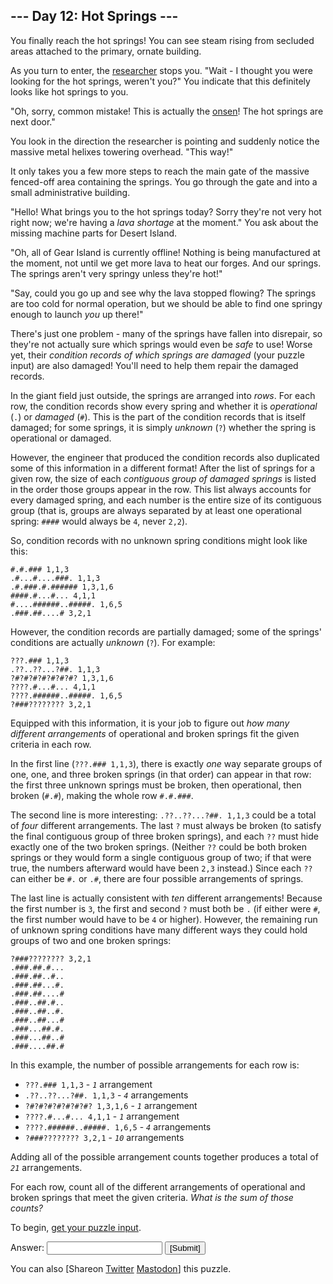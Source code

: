 <main>
<article class="day-desc"><h2>--- Day 12: Hot Springs ---</h2><p>You finally reach the hot springs! You can see steam rising from secluded areas attached to the primary, ornate building.</p>
<p>As you turn to enter, the <a href="11">researcher</a> stops you. "Wait - I thought you were looking for the hot springs, weren't you?" You indicate that this definitely looks like hot springs to you.</p>
<p>"Oh, sorry, common mistake! This is actually the <a href="https://en.wikipedia.org/wiki/Onsen" target="_blank">onsen</a>! The hot springs are next door."</p>
<p>You look in the direction the researcher is pointing and suddenly notice the <span title="I love this joke. I'm not sorry.">massive metal helixes</span> towering overhead. "This way!"</p>
<p>It only takes you a few more steps to reach the main gate of the massive fenced-off area containing the springs. You go through the gate and into a small administrative building.</p>
<p>"Hello! What brings you to the hot springs today? Sorry they're not very hot right now; we're having a <em>lava shortage</em> at the moment." You ask about the missing machine parts for Desert Island.</p>
<p>"Oh, all of Gear Island is currently offline! Nothing is being manufactured at the moment, not until we get more lava to heat our forges. And our springs. The springs aren't very springy unless they're hot!"</p>
<p>"Say, could you go up and see why the lava stopped flowing? The springs are too cold for normal operation, but we should be able to find one springy enough to launch <em>you</em> up there!"</p>
<p>There's just one problem - many of the springs have fallen into disrepair, so they're not actually sure which springs would even be <em>safe</em> to use! Worse yet, their <em>condition records of which springs are damaged</em> (your puzzle input) are also damaged! You'll need to help them repair the damaged records.</p>
<p>In the giant field just outside, the springs are arranged into <em>rows</em>. For each row, the condition records show every spring and whether it is <em>operational</em> (<code>.</code>) or <em>damaged</em> (<code>#</code>). This is the part of the condition records that is itself damaged; for some springs, it is simply <em>unknown</em> (<code>?</code>) whether the spring is operational or damaged.</p>
<p>However, the engineer that produced the condition records also duplicated some of this information in a different format! After the list of springs for a given row, the size of each <em>contiguous group of damaged springs</em> is listed in the order those groups appear in the row. This list always accounts for every damaged spring, and each number is the entire size of its contiguous group (that is, groups are always separated by at least one operational spring: <code>####</code> would always be <code>4</code>, never <code>2,2</code>).</p>
<p>So, condition records with no unknown spring conditions might look like this:</p>
<pre><code>#.#.### 1,1,3
.#...#....###. 1,1,3
.#.###.#.###### 1,3,1,6
####.#...#... 4,1,1
#....######..#####. 1,6,5
.###.##....# 3,2,1
</code></pre>
<p>However, the condition records are partially damaged; some of the springs' conditions are actually <em>unknown</em> (<code>?</code>). For example:</p>
<pre><code>???.### 1,1,3
.??..??...?##. 1,1,3
?#?#?#?#?#?#?#? 1,3,1,6
????.#...#... 4,1,1
????.######..#####. 1,6,5
?###???????? 3,2,1
</code></pre>
<p>Equipped with this information, it is your job to figure out <em>how many different arrangements</em> of operational and broken springs fit the given criteria in each row.</p>
<p>In the first line (<code>???.### 1,1,3</code>), there is exactly <em>one</em> way separate groups of one, one, and three broken springs (in that order) can appear in that row: the first three unknown springs must be broken, then operational, then broken (<code>#.#</code>), making the whole row <code>#.#.###</code>.</p>
<p>The second line is more interesting: <code>.??..??...?##. 1,1,3</code> could be a total of <em>four</em> different arrangements. The last <code>?</code> must always be broken (to satisfy the final contiguous group of three broken springs), and each <code>??</code> must hide exactly one of the two broken springs. (Neither <code>??</code> could be both broken springs or they would form a single contiguous group of two; if that were true, the numbers afterward would have been <code>2,3</code> instead.) Since each <code>??</code> can either be <code>#.</code> or <code>.#</code>, there are four possible arrangements of springs.</p>
<p>The last line is actually consistent with <em>ten</em> different arrangements! Because the first number is <code>3</code>, the first and second <code>?</code> must both be <code>.</code> (if either were <code>#</code>, the first number would have to be <code>4</code> or higher). However, the remaining run of unknown spring conditions have many different ways they could hold groups of two and one broken springs:</p>
<pre><code>?###???????? 3,2,1
.###.##.#...
.###.##..#..
.###.##...#.
.###.##....#
.###..##.#..
.###..##..#.
.###..##...#
.###...##.#.
.###...##..#
.###....##.#
</code></pre>
<p>In this example, the number of possible arrangements for each row is:</p>
<ul>
<li><code>???.### 1,1,3</code> - <code><em>1</em></code> arrangement</li>
<li><code>.??..??...?##. 1,1,3</code> - <code><em>4</em></code> arrangements</li>
<li><code>?#?#?#?#?#?#?#? 1,3,1,6</code> - <code><em>1</em></code> arrangement</li>
<li><code>????.#...#... 4,1,1</code> - <code><em>1</em></code> arrangement</li>
<li><code>????.######..#####. 1,6,5</code> - <code><em>4</em></code> arrangements</li>
<li><code>?###???????? 3,2,1</code> - <code><em>10</em></code> arrangements</li>
</ul>
<p>Adding all of the possible arrangement counts together produces a total of <code><em>21</em></code> arrangements.</p>
<p>For each row, count all of the different arrangements of operational and broken springs that meet the given criteria. <em>What is the sum of those counts?</em></p>
</article>
<p>To begin, <a href="12/input" target="_blank">get your puzzle input</a>.</p>
<form action="12/answer" method="post"><input name="level" type="hidden" value="1"/><p>Answer: <input autocomplete="off" name="answer" type="text"/> <input type="submit" value="[Submit]"/></p></form>
<p>You can also <span class="share">[Share<span class="share-content">on
  <a href="https://twitter.com/intent/tweet?text=%22Hot+Springs%22+%2D+Day+12+%2D+Advent+of+Code+2023&amp;url=https%3A%2F%2Fadventofcode%2Ecom%2F2023%2Fday%2F12&amp;related=ericwastl&amp;hashtags=AdventOfCode" target="_blank">Twitter</a>
<a href="javascript:void(0);" onclick="var ms; try{ms=localStorage.getItem('mastodon.server')}finally{} if(typeof ms!=='string')ms=''; ms=prompt('Mastodon Server?',ms); if(typeof ms==='string' &amp;&amp; ms.length){this.href='https://'+ms+'/share?text=%22Hot+Springs%22+%2D+Day+12+%2D+Advent+of+Code+2023+%23AdventOfCode+https%3A%2F%2Fadventofcode%2Ecom%2F2023%2Fday%2F12';try{localStorage.setItem('mastodon.server',ms);}finally{}}else{return false;}" target="_blank">Mastodon</a></span>]</span> this puzzle.</p>
</main>